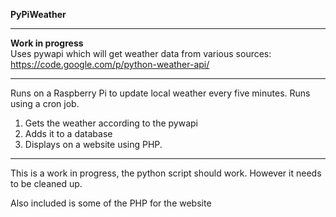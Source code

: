 **PyPiWeather**  
- - - - 
**Work in progress**  
Uses pywapi which will get weather data from various sources: 
https://code.google.com/p/python-weather-api/
- - - - 
Runs on a Raspberry Pi to update local weather every five minutes. Runs using a 
cron job.
  1. Gets the weather according to the pywapi
  2. Adds it to a database
  3. Displays on a website using PHP.  
---
This is a work in progress, the python script should work. However it needs to be 
cleaned up. 
  
Also included is some of the PHP for the website
